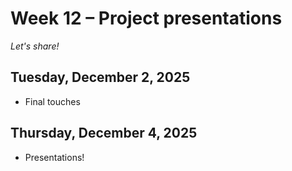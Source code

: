 
# Week 12 – Project presentations
*Let's share!* 

## Tuesday, December 2, 2025

* Final touches 


## Thursday, December 4, 2025

* Presentations! 
